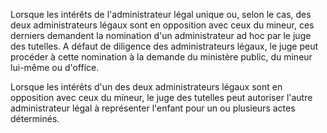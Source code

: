 Lorsque les intérêts de l'administrateur légal unique ou, selon le cas, des deux administrateurs légaux sont en opposition avec ceux du mineur, ces derniers demandent la nomination d'un administrateur ad hoc par le juge des tutelles. A défaut de diligence des administrateurs légaux, le juge peut procéder à cette nomination à la demande du ministère public, du mineur lui-même ou d'office.

Lorsque les intérêts d'un des deux administrateurs légaux sont en opposition avec ceux du mineur, le juge des tutelles peut autoriser l'autre administrateur légal à représenter l'enfant pour un ou plusieurs actes déterminés.
